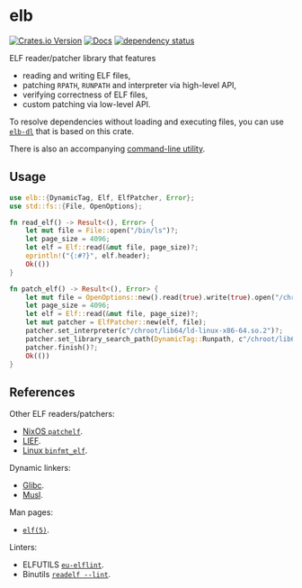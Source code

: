 # elb

[![Crates.io Version](https://img.shields.io/crates/v/elb)](https://crates.io/crates/elb)
[![Docs](https://docs.rs/elb/badge.svg)](https://docs.rs/elb)
[![dependency status](https://deps.rs/repo/github/igankevich/elb/status.svg)](https://deps.rs/repo/github/igankevich/elb)

ELF reader/patcher library that features
- reading and writing ELF files,
- patching `RPATH`, `RUNPATH` and interpreter via high-level API,
- verifying correctness of ELF files,
- custom patching via low-level API.

To resolve dependencies without loading and executing files,
you can use [`elb-dl`](https://docs.rs/elb-dl) that is based on this crate.

There is also an accompanying [command-line utility](https://docs.rs/elb-cli).


## Usage

```rust
use elb::{DynamicTag, Elf, ElfPatcher, Error};
use std::fs::{File, OpenOptions};

fn read_elf() -> Result<(), Error> {
    let mut file = File::open("/bin/ls")?;
    let page_size = 4096;
    let elf = Elf::read(&mut file, page_size)?;
    eprintln!("{:#?}", elf.header);
    Ok(())
}

fn patch_elf() -> Result<(), Error> {
    let mut file = OpenOptions::new().read(true).write(true).open("/chroot/bin/ls")?;
    let page_size = 4096;
    let elf = Elf::read(&mut file, page_size)?;
    let mut patcher = ElfPatcher::new(elf, file);
    patcher.set_interpreter(c"/chroot/lib64/ld-linux-x86-64.so.2")?;
    patcher.set_library_search_path(DynamicTag::Runpath, c"/chroot/lib64:/chroot/usr/lib64")?;
    patcher.finish()?;
    Ok(())
}
```


## References

Other ELF readers/patchers:
- [NixOS `patchelf`](https://github.com/NixOS/patchelf).
- [LIEF](https://github.com/lief-project/LIEF).
- [Linux `binfmt_elf`](https://git.kernel.org/pub/scm/linux/kernel/git/torvalds/linux.git/tree/fs/binfmt_elf.c).

Dynamic linkers:
- [Glibc](https://sourceware.org/git/?p=glibc.git;a=blob;f=elf/dl-load.c;h=6b7e9799f323d04bf47a672bb28c99e477808e85;hb=HEAD#l1149).
- [Musl](https://git.musl-libc.org/cgit/musl/tree/ldso/dynlink.c#n685).

Man pages:
- [`elf(5)`](https://man7.org/linux/man-pages/man5/elf.5.html).

Linters:
- ELFUTILS [`eu-elflint`](https://sourceware.org/elfutils/).
- Binutils [`readelf --lint`](https://sourceware.org/git/?p=binutils.git;a=blob;f=binutils/readelf.c;h=7920100630038dfba93ae9bf2c4d4a9bfaa17bde;hb=HEAD).
